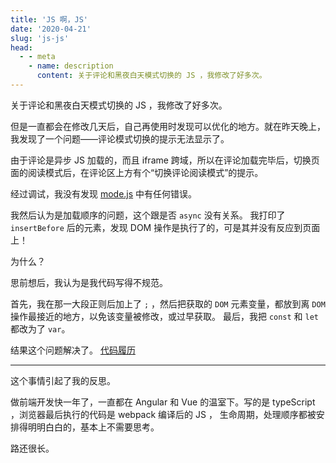 ```yaml
---
title: 'JS 啊，JS'
date: '2020-04-21'
slug: 'js-js'
head:
  - - meta
    - name: description
      content: 关于评论和黑夜白天模式切换的 JS ，我修改了好多次。
---
```


关于评论和黑夜白天模式切换的 JS ，我修改了好多次。

但是一直都会在修改几天后，自己再使用时发现可以优化的地方。就在昨天晚上，我发现了一个问题——评论模式切换的提示无法显示了。

由于评论是异步 JS 加载的，而且 iframe 跨域，所以在评论加载完毕后，切换页面的阅读模式后，在评论区上方有个“切换评论阅读模式”的提示。

经过调试，我没有发现 [mode.js](https://github.com/zsdycs/lipk.org/blob/master/static/js/mode.js) 中有任何错误。

我然后认为是加载顺序的问题，这个跟是否 `async` 没有关系。
我打印了 `insertBefore` 后的元素，发现 DOM 操作是执行了的，可是其并没有反应到页面上！

为什么？

思前想后，我认为是我代码写得不规范。

首先，我在那一大段正则后加上了 `;` ，然后把获取的 `DOM` 元素变量，都放到离 `DOM` 操作最接近的地方，以免该变量被修改，或过早获取。
最后，我把 `const` 和 `let` 都改为了 `var`。

结果这个问题解决了。 [代码履历](https://github.com/zsdycs/lipk.org/commit/4313cd83a4fc87e7cbd7dc77e523507493b77e24)

---

这个事情引起了我的反思。

做前端开发快一年了，一直都在 Angular 和 Vue 的温室下。写的是 typeScript ，浏览器最后执行的代码是 webpack 编译后的 JS ，
生命周期，处理顺序都被安排得明明白白的，基本上不需要思考。

路还很长。
